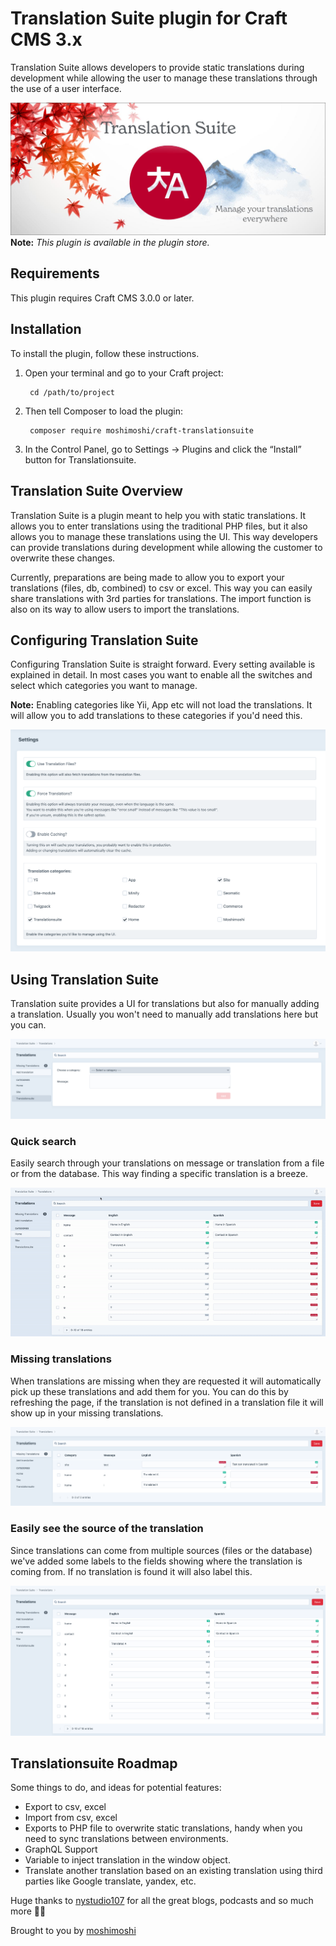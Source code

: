 # Translation Suite plugin for Craft CMS 3.x

Translation Suite allows developers to provide static translations during development while allowing
the user to manage these translations through the use of a user interface. 

![Logo](resources/img/translationsuite-banner-lowres.jpg)
**Note:** *This plugin is available in the plugin store.*

## Requirements

This plugin requires Craft CMS 3.0.0 or later.

## Installation

To install the plugin, follow these instructions.

1. Open your terminal and go to your Craft project:

        cd /path/to/project

2. Then tell Composer to load the plugin:

        composer require moshimoshi/craft-translationsuite

3. In the Control Panel, go to Settings → Plugins and click the “Install” button for Translationsuite.

## Translation Suite Overview

Translation Suite is a plugin meant to help you with static translations. It allows you to enter translations using
the traditional PHP files, but it also allows you to manage these translations using the UI. This way developers can
provide translations during development while allowing the customer to overwrite these changes.

Currently, preparations are being made to allow you to export your translations (files, db, combined) to csv or excel.
This way you can easily share translations with 3rd parties for translations. The import function is also on its 
way to allow users to import the translations.

## Configuring Translation Suite
Configuring Translation Suite is straight forward. Every setting available is explained
in detail. In most cases you want to enable all the switches and select which categories 
you want to manage. 

**Note:** Enabling categories like Yii, App etc will not load the translations. It will
allow you to add translations to these categories if you'd need this.

![Settings page](resources/img/settings.png)

## Using Translation Suite
Translation suite provides a UI for translations but also for manually adding a translation.
Usually you won't need to manually add translations here but you can.

![Add Translations](resources/img/add-translations.png)

### Quick search
Easily search through your translations on message or translation from a file or from the database.
This way finding a specific translation is a breeze.

![Quick Search](resources/img/quicksearch.gif)

### Missing translations
When translations are missing when they are requested it will automatically pick up these translations and add
them for you. You can do this by refreshing the page, if the translation is not defined in a translation file
it will show up in your missing translations.

![Missing Translations](resources/img/missing-translations.png)

### Easily see the source of the translation
Since translations can come from multiple sources (files or the database) we've added some labels
to the fields showing where the translation is coming from. If no translation is found it will also label this.

![Translation Labels](resources/img/translation-labels.png)

## Translationsuite Roadmap

Some things to do, and ideas for potential features:

* Export to csv, excel
* Import from csv, excel
* Exports to PHP file to overwrite static translations, handy when you need to sync translations between environments.
* GraphQL Support
* Variable to inject translation in the window object.
* Translate another translation based on an existing translation using third parties like Google translate, yandex, etc.


Huge thanks to [nystudio107](https://nystudio107.com) for all the great blogs, podcasts and so much more 🙇‍♂️

Brought to you by [moshimoshi](https://moshimoshi.be)
